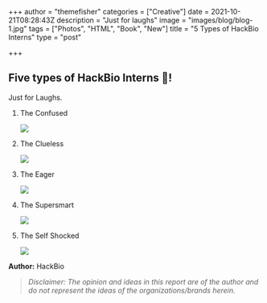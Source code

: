 +++
author = "themefisher"
categories = ["Creative"]
date = 2021-10-21T08:28:43Z
description = "Just for laughs"
image = "images/blog/blog-1.jpg"
tags = ["Photos", "HTML", "Book", "New"]
title = "5 Types of HackBio Interns"
type = "post"

+++
## **Five types of HackBio Interns** 🤪**!**

Just for Laughs.

1. The Confused

   ![](/uploads/1.png)
2. The Clueless

   ![](/uploads/2.png)
3. The Eager

   ![](/uploads/3.png)
4. The Supersmart

   ![](/uploads/4.png)
5. The Self Shocked

   ![](/uploads/6.png)

**Author:** HackBio

> _Disclaimer: The opinion and ideas in this report are of the author and do not represent the ideas of the organizations/brands herein._